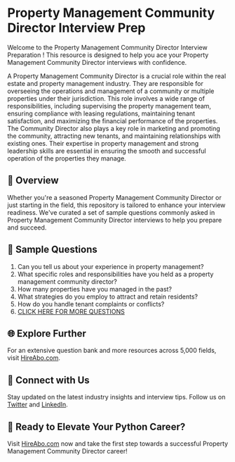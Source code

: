 # Property Management Community Director Interview Prep

Welcome to the Property Management Community Director Interview Preparation ! This resource is designed to help you ace your Property Management Community Director interviews with confidence.

A Property Management Community Director is a crucial role within the real estate and property management industry. They are responsible for overseeing the operations and management of a community or multiple properties under their jurisdiction. This role involves a wide range of responsibilities, including supervising the property management team, ensuring compliance with leasing regulations, maintaining tenant satisfaction, and maximizing the financial performance of the properties. The Community Director also plays a key role in marketing and promoting the community, attracting new tenants, and maintaining relationships with existing ones. Their expertise in property management and strong leadership skills are essential in ensuring the smooth and successful operation of the properties they manage.

## 🚀 Overview

Whether you're a seasoned Property Management Community Director or just starting in the field, this repository is tailored to enhance your interview readiness. We've curated a set of sample questions commonly asked in Property Management Community Director interviews to help you prepare and succeed.

## 📝 Sample Questions

1. Can you tell us about your experience in property management?
2. What specific roles and responsibilities have you held as a property management community director?
3. How many properties have you managed in the past?
4. What strategies do you employ to attract and retain residents?
5. How do you handle tenant complaints or conflicts?
6. [CLICK HERE FOR MORE QUESTIONS](https://hireabo.com/job/21_1_35/Property%20Management%20Community%20Director)

## 🌐 Explore Further

For an extensive question bank and more resources across 5,000 fields, visit [HireAbo.com](https://www.hireabo.com).

## 📱 Connect with Us

Stay updated on the latest industry insights and interview tips. Follow us on [Twitter](https://twitter.com/hireabo) and [LinkedIn](https://www.linkedin.com/in/hire-abo-3609972a8/).

## 🚀 Ready to Elevate Your Python Career?

Visit [HireAbo.com](https://www.hireabo.com) now and take the first step towards a successful Property Management Community Director career!